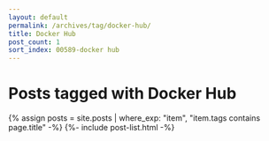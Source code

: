 ```yaml
---
layout: default
permalink: /archives/tag/docker-hub/
title: Docker Hub
post_count: 1
sort_index: 00589-docker hub
---
```

<h1 class="page-heading">Posts tagged with Docker Hub</h1>
{% assign posts = site.posts | where_exp: "item", "item.tags contains page.title" -%}
{%- include post-list.html -%}
